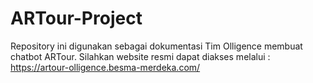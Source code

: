 # ARTour-Project
Repository ini digunakan sebagai dokumentasi Tim Olligence membuat chatbot ARTour. Silahkan website resmi dapat diakses melalui : https://artour-olligence.besma-merdeka.com/
